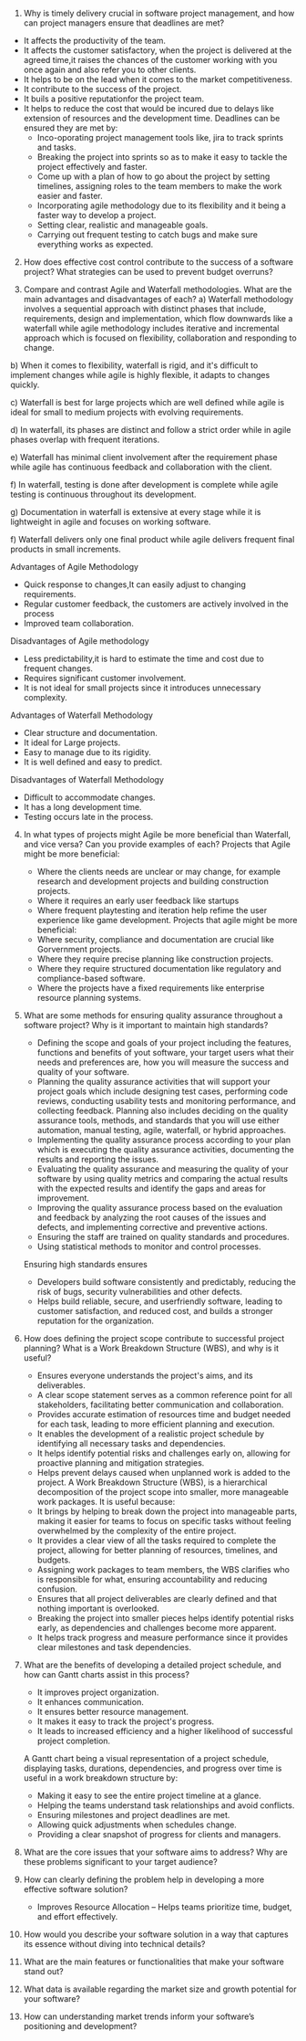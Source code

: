 1. Why is timely delivery crucial in software project management, and how can project managers ensure that deadlines are met?
  - It affects the productivity of the team.
  - It affects the customer satisfactory, when the project is delivered at the agreed time,it raises the chances of the customer working with you once again and also refer you to other clients.
  - It helps to be on the lead when it comes to the market competitiveness.
  - It contribute to the success of the project.
  - It buils a positive reputationfor the project team.
  - It helps to reduce the cost that would be incured due to delays like extension of 
    resources and the development time.
 Deadlines can be ensured they are met by:
    - Inco-oporating project management tools like, jira to track sprints and tasks.
    - Breaking the project into sprints so as to make it easy to tackle the project 
      effectively and faster.
    - Come up with a plan of how to go about the project by setting timelines, assigning 
      roles to the team members to make the work easier and faster.
    - Incorporating agile methodology due to its flexibility and it being a faster way to 
      develop a project.
    - Setting clear, realistic and manageable goals.
    - Carrying out frequent testing to catch bugs and make sure everything works as expected.
2. How does effective cost control contribute to the success of a software project? What strategies can be used to prevent budget overruns?

    
3. Compare and contrast Agile and Waterfall methodologies. What are the main advantages and disadvantages of each?
 a) Waterfall methodology involves a sequential approach with distinct phases that include, requirements, design and implementation, which flow downwards like a waterfall while agile methodology includes iterative and incremental approach which is focused on flexibility, collaboration and responding to change.

b) When it comes to flexibility, waterfall is rigid, and it's difficult to implement changes while agile is highly flexible, it adapts to changes quickly.

c) Waterfall is best for large projects which are well defined while agile is ideal for small to medium projects with evolving requirements.

d) In waterfall, its phases are distinct and follow a strict order while in agile phases overlap with frequent iterations.

e) Waterfall has minimal client involvement after the requirement phase while agile has continuous feedback and collaboration with the client.

f) In waterfall, testing is done after development is complete while agile testing is continuous throughout its development.

g) Documentation in waterfall is extensive at every stage while it is lightweight in agile and focuses on working software.

f) Waterfall delivers only one final product while agile delivers frequent final products in small increments.

Advantages of Agile Methodology
- Quick response to changes,It can easily adjust to changing requirements.
- Regular customer feedback, the customers are actively involved in the process
- Improved team collaboration.

Disadvantages of Agile methodology
- Less predictability,it is hard to estimate the time and cost due to frequent changes.
- Requires significant customer involvement.
- It is not ideal for small projects since it introduces unnecessary complexity.

 Advantages of Waterfall Methodology
 - Clear structure and documentation.
 - It ideal for Large projects.
 - Easy to manage due to its rigidity.
 - It is well defined and easy to predict.

 Disadvantages of Waterfall Methodology
 - Difficult to accommodate changes.
 - It has a long development time.
 - Testing occurs late in the process.
  
4. In what types of projects might Agile be more beneficial than Waterfall, and vice versa? Can you provide examples of each?
Projects that Agile might be more beneficial:  
   - Where the clients needs are unclear or may change, for example research and development 
     projects and building construction projects.
   - Where it requires an early user feedback like startups
   - Where frequent playtesting and iteration help refime the user experience like game 
     development.
 Projects that agile might be more beneficial:
   - Where security, compliance and documentation are crucial like Gorvernment projects.
   - Where they require precise planning like construction projects.
   - Where they require structured documentation like regulatory and compliance-based 
     software.
   - Where the projects have a fixed requirements like enterprise resource planning systems.
5. What are some methods for ensuring quality assurance throughout a software project? Why is it important to maintain high standards?
   - Defining the scope and goals of your project including the features, functions and 
     benefits of yout software, your target users what their needs and preferences are, how 
     you will measure the success and quality of your software.
   - Planning the quality assurance activities that will support your project goals which 
     include designing test cases, performing code reviews, conducting usability tests and 
     monitoring performance, and collecting feedback. Planning also includes deciding on 
     the quality assurance tools, methods, and standards that you will use either 
     automation, manual testing, agile, waterfall, or hybrid approaches.
   - Implementing the quality assurance process according to your plan which is executing 
     the quality assurance activities, documenting the results and reporting the issues.
   - Evaluating the quality assurance and measuring the quality of your software by using 
     quality metrics and comparing the actual results with the expected results and 
     identify 
     the gaps and areas for improvement.
   - Improving the quality assurance process based on the evaluation and feedback by 
     analyzing the root causes of the issues and defects, and implementing corrective and 
     preventive actions.
   - Ensuring the staff are trained on quality standards and procedures.
   - Using statistical methods to monitor and control processes. 

   Ensuring high standards ensures
   - Developers build software consistently and predictably, reducing the risk of bugs, 
     security vulnerabilities and other defects.
   - Helps build reliable, secure, and userfriendly software, leading to customer satisfaction, and 
     reduced cost, and builds a stronger reputation for the organization.
           
6. How does defining the project scope contribute to successful project planning? What is a Work Breakdown Structure (WBS), and why is it useful?
    - Ensures everyone understands the project's aims, and its deliverables.
    - A clear scope statement serves as a common reference point for all stakeholders, facilitating 
      better communication and collaboration.
    - Provides accurate estimation of resources time and budget needed for each task, leading to more 
      efficient planning and execution.
    - It enables the development of a realistic project schedule by identifying all necessary tasks and 
      dependencies.
    - It helps identify potential risks and challenges early on, allowing for proactive planning and 
      mitigation strategies.
    - Helps prevent delays caused when unplanned work is added to the project.
A Work Breakdown Structure (WBS), is a hierarchical decomposition of the project scope into smaller, more manageable work packages. It is useful because:
    - It brings by helping to break down the project into manageable parts, making it easier for teams 
      to focus on specific tasks without feeling overwhelmed by the complexity of the entire project.
    - It provides a clear view of all the tasks required to complete the project, allowing for better 
      planning of resources, timelines, and budgets.
    - Assigning work packages to team members, the WBS clarifies who is responsible for what, ensuring 
      accountability and reducing confusion.
    - Ensures that all project deliverables are clearly defined and that nothing important is 
      overlooked.
    - Breaking the project into smaller pieces helps identify potential risks early, as dependencies 
      and challenges become more apparent.
    - It helps track progress and measure performance since it provides clear milestones and task 
      dependencies. 
7. What are the benefits of developing a detailed project schedule, and how can Gantt charts assist in this process?
    - It improves project organization.
    - It enhances communication.
    - It ensures better resource management.
    - It makes it easy to track the project's progress.
    - It leads to increased efficiency and a higher likelihood of successful project completion.

    A Gantt chart being a visual representation of a project schedule, displaying tasks, durations, 
    dependencies, and progress over time is useful in a work breakdown structure by:
    - Making it easy to see the entire project timeline at a glance.
    - Helping the teams understand task relationships and avoid conflicts.
    - Ensuring milestones and project deadlines are met.
    - Allowing quick adjustments when schedules change.
    - Providing a clear snapshot of progress for clients and managers. 


8. What are the core issues that your software aims to address? Why are these problems significant to your target audience?
    
9. How can clearly defining the problem help in developing a more effective software solution?
    - Improves Resource Allocation – Helps teams prioritize time, budget, and effort effectively.
10. How would you describe your software solution in a way that captures its essence without diving into technical details?
11. What are the main features or functionalities that make your software stand out?
12. What data is available regarding the market size and growth potential for your software?
13. How can understanding market trends inform your software’s positioning and development?
